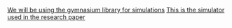 <a href = "https://robotics.farama.org/">We will be using the gymnasium library for simulations</a>
<a href = "https://robomimic.github.io/docs/introduction/overview.html"> This is the simulator used in the research paper </a>
